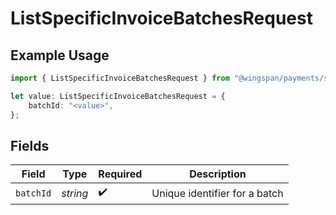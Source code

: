 # ListSpecificInvoiceBatchesRequest

## Example Usage

```typescript
import { ListSpecificInvoiceBatchesRequest } from "@wingspan/payments/sdk/models/operations";

let value: ListSpecificInvoiceBatchesRequest = {
    batchId: "<value>",
};
```

## Fields

| Field                         | Type                          | Required                      | Description                   |
| ----------------------------- | ----------------------------- | ----------------------------- | ----------------------------- |
| `batchId`                     | *string*                      | :heavy_check_mark:            | Unique identifier for a batch |